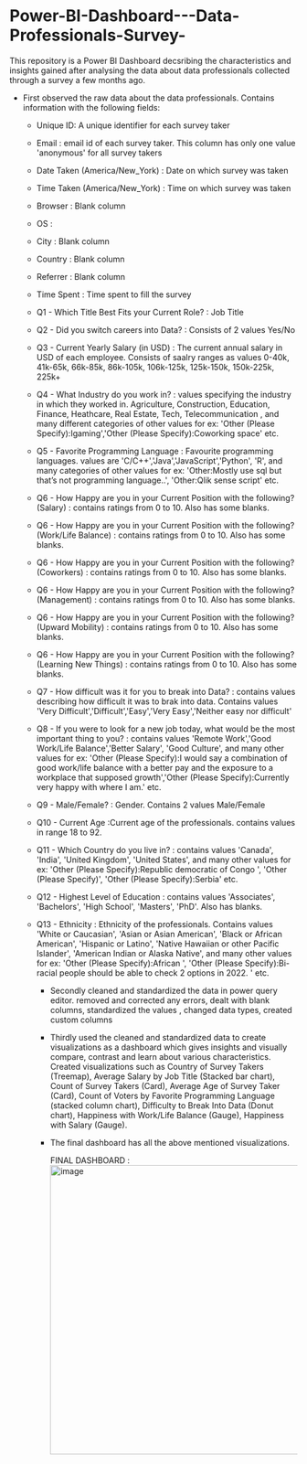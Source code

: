 # Power-BI-Dashboard---Data-Professionals-Survey-
This repository is a Power BI Dashboard decsribing the characteristics and insights gained after analysing the data about data professionals collected through a survey a few months ago. 

- First observed the raw data about the data professionals. Contains information with the following fields:
  * Unique ID: A unique identifier for each survey taker
  * Email : email id of each survey taker. This column has only one value 'anonymous' for all survey takers
  * Date Taken (America/New_York) : Date on which survey was taken
  * Time Taken (America/New_York) : Time on which survey was taken
  * Browser : Blank column
  * OS : 
  * City : Blank column
  * Country : Blank column
  * Referrer : Blank column
  * Time Spent : Time spent to fill the survey
  * Q1 - Which Title Best Fits your Current Role? : Job Title
  * Q2 - Did you switch careers into Data? : Consists of 2 values Yes/No
  * Q3 - Current Yearly Salary (in USD) : The current annual salary in USD of each employee. Consists of saalry ranges as values 0-40k, 41k-65k, 66k-85k, 86k-105k, 106k-125k, 125k-150k, 150k-225k, 225k+
  * Q4 - What Industry do you work in? : values specifying the industry in which they worked in. Agriculture, Construction, Education, Finance, Heathcare, Real Estate, Tech, Telecommunication , and many different categories of other values for ex: 'Other (Please Specify):Igaming','Other (Please Specify):Coworking space' etc.
  * Q5 - Favorite Programming Language : Favourite programming languages. values are 'C/C++','Java','JavaScript','Python', 'R', and many categories of other values for ex: 'Other:Mostly use sql but that’s not programming language..', 'Other:Qlik sense script' etc.
  * Q6 - How Happy are you in your Current Position with the following? (Salary) : contains ratings from 0 to 10. Also has some blanks.
  * Q6 - How Happy are you in your Current Position with the following? (Work/Life Balance) : contains ratings from 0 to 10. Also has some blanks.
  * Q6 - How Happy are you in your Current Position with the following? (Coworkers) : contains ratings from 0 to 10. Also has some blanks.
  * Q6 - How Happy are you in your Current Position with the following? (Management) : contains ratings from 0 to 10. Also has some blanks.
  * Q6 - How Happy are you in your Current Position with the following? (Upward Mobility) : contains ratings from 0 to 10. Also has some blanks.
  * Q6 - How Happy are you in your Current Position with the following? (Learning New Things) : contains ratings from 0 to 10. Also has some blanks.
  * Q7 - How difficult was it for you to break into Data? : contains values describing how difficult it was to brak into data. Contains values 'Very Difficult','Difficult','Easy','Very Easy','Neither easy nor difficult'
  * Q8 - If you were to look for a new job today, what would be the most important thing to you? : contains values 'Remote Work','Good Work/Life Balance','Better Salary', 'Good Culture', and many other values for ex: 'Other (Please Specify):I would say a combination of good work/life balance with a better pay and the exposure to a workplace that supposed growth','Other (Please Specify):Currently very happy with where I am.' etc.
  * Q9 - Male/Female? : Gender. Contains 2 values Male/Female
  * Q10 - Current Age  :Current age of the professionals. contains values in range 18 to 92.
  * Q11 - Which Country do you live in? : contains values 'Canada', 'India', 'United Kingdom', 'United States', and many other values for ex: 'Other (Please Specify):Republic democratic of Congo ', 'Other (Please Specify)', 'Other (Please Specify):Serbia' etc.
  * Q12 - Highest Level of Education : contains values 'Associates', 'Bachelors', 'High School', 'Masters', 'PhD'. Also has blanks.
  * Q13 - Ethnicity : Ethnicity of the professionals. Contains values 'White or Caucasian', 'Asian or Asian American', 'Black or African American', 'Hispanic or Latino', 'Native Hawaiian or other Pacific Islander', 'American Indian or Alaska Native', and many other values for ex: 'Other (Please Specify):African ', 'Other (Please Specify):Bi-racial people should be able to check 2 options in 2022. ' etc.

    - Secondly cleaned and standardized the data in power query editor. removed and corrected any errors, dealt with blank columns, standardized the values , changed data types, created custom columns
    - Thirdly used the cleaned and standardized data to create visualizations as a dashboard which gives insights and visually compare, contrast and learn about various characteristics. Created visualizations such as Country of Survey Takers (Treemap), Average Salary by Job Title (Stacked bar chart), Count of Survey Takers (Card), Average Age of Survey Taker (Card), Count of Voters by  Favorite Programming Language (stacked column chart), Difficulty to Break Into Data (Donut chart), Happiness with Work/Life Balance (Gauge), Happiness with Salary (Gauge).
   
    - The final dashboard has all the above mentioned visualizations.

      FINAL DASHBOARD :
      <img width="506" alt="image" src="https://github.com/user-attachments/assets/6aa059b2-0b66-46e4-ae79-e5655af76ca9">

